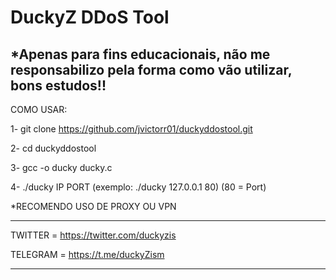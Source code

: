 # DuckyZ DDoS Tool

## *Apenas para fins educacionais, não me responsabilizo pela forma como vão utilizar, bons estudos!!

COMO USAR:

1- git clone https://github.com/jvictorr01/duckyddostool.git

2- cd duckyddostool

3- gcc -o ducky ducky.c

4- ./ducky IP PORT (exemplo: ./ducky 127.0.0.1 80) (80 = Port)

*RECOMENDO USO DE PROXY OU VPN

----------------------------------------------------------

TWITTER = https://twitter.com/duckyzis

TELEGRAM = https://t.me/duckyZism

----------------------------------------------------------
